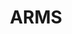---
title: ARMS
crosslinks:
- NintendoSwitch
- MasterMummyMasterRace
- nintendo
- livven
- splatoon
- Vive
- whatisthisthing
- Kappa
- excgarated
- gaming
- anime_irl
- OctopathTraveller
- ARMSNSFW
- translator
- TwintelleMains
- letsplay
- AMAAggregator
- nintendoswitch
- WholesomePeople
- autotldr
---